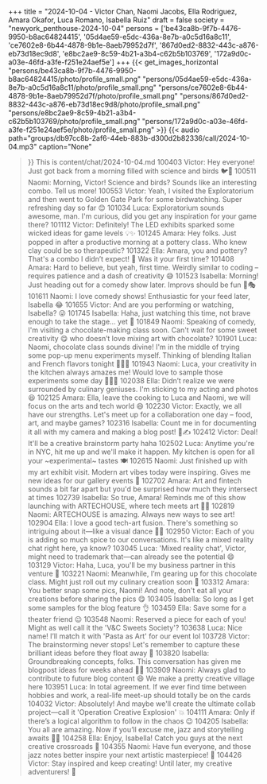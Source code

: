 +++
title = "2024-10-04 - Victor Chan, Naomi Jacobs, Ella Rodriguez, Amara Okafor, Luca Romano, Isabella Ruiz"
draft = false
society = "newyork_penthouse-2024-10-04"
persons = ['be43ca8b-9f7b-4476-9950-b8ac64824415', '05d4ae59-e5dc-436a-8e7b-a0c5d16a8c11', 'ce7602e8-6b44-4878-9b1e-8aeb79952d7f', '867d0ed2-8832-443c-a876-eb73d18ec9d8', 'e8bc2ae9-8c59-4b21-a3b4-c62b5b103769', '172a9d0c-a03e-46fd-a3fe-f251e24aef5e']
+++
{{< get_images_horizontal "persons/be43ca8b-9f7b-4476-9950-b8ac64824415/photo/profile_small.png" "persons/05d4ae59-e5dc-436a-8e7b-a0c5d16a8c11/photo/profile_small.png" "persons/ce7602e8-6b44-4878-9b1e-8aeb79952d7f/photo/profile_small.png" "persons/867d0ed2-8832-443c-a876-eb73d18ec9d8/photo/profile_small.png" "persons/e8bc2ae9-8c59-4b21-a3b4-c62b5b103769/photo/profile_small.png" "persons/172a9d0c-a03e-46fd-a3fe-f251e24aef5e/photo/profile_small.png" >}}
{{< audio
    path="groups/db97cc8b-2af6-44eb-883b-d300d2b82336/call/2024-10-04.mp3" 
    caption="None"
>}}
This is content/chat/2024-10-04.md
100403 Victor: Hey everyone! Just got back from a morning filled with science and birds 🐦🔬
100511 Naomi: Morning, Victor! Science and birds? Sounds like an interesting combo. Tell us more!
100553 Victor: Yeah, I visited the Exploratorium and then went to Golden Gate Park for some birdwatching. Super refreshing day so far 😊
101034 Luca: Exploratorium sounds awesome, man. I'm curious, did you get any inspiration for your game there?
101112 Victor: Definitely! The LED exhibits sparked some wicked ideas for game levels 💡✨
101245 Amara: Hey folks. Just popped in after a productive morning at a pottery class. Who knew clay could be so therapeutic?
101322 Ella: Amara, you and pottery? That's a combo I didn’t expect! 🎨 Was it your first time?
101408 Amara: Hard to believe, but yeah, first time. Weirdly similar to coding – requires patience and a dash of creativity 😅
101523 Isabella: Morning! Just heading out for a comedy show later. Improvs should be fun 🎤🎭
101611 Naomi: I love comedy shows! Enthusiastic for your feed later, Isabella 😂
101655 Victor: And are you performing or watching, Isabella? 😜
101745 Isabella: Haha, just watching this time, not brave enough to take the stage... yet 🤞
101849 Naomi: Speaking of comedy, I'm visiting a chocolate-making class soon. Can't wait for some sweet creativity 😋 who doesn’t love mixing art with chocolate?
101901 Luca: Naomi, chocolate class sounds divine! I'm in the middle of trying some pop-up menu experiments myself. Thinking of blending Italian and French flavors tonight 🍷🇫🇷
101943 Naomi: Luca, your creativity in the kitchen always amazes me! Would love to sample those experiments some day 👨‍🍳✨
102038 Ella: Didn’t realize we were surrounded by culinary geniuses. I'm sticking to my acting and photos 😆
102125 Amara: Ella, leave the cooking to Luca and Naomi, we will focus on the arts and tech world 😄
102230 Victor: Exactly, we all have our strengths. Let's meet up for a collaboration one day – food, art, and maybe games?
102316 Isabella: Count me in for documenting it all with my camera and making a blog post! 📸✍️
102412 Victor: Deal! It'll be a creative brainstorm party haha
102502 Luca: Anytime you're in NYC, hit me up and we'll make it happen. My kitchen is open for all your ~experimental~ tastes 🍽️
102615 Naomi: Just finished up with my art exhibit visit. Modern art vibes today were inspiring. Gives me new ideas for our gallery events 🤩
102702 Amara: Art and fintech sounds a bit far apart but you'd be surprised how much they intersect at times
102739 Isabella: So true, Amara! Reminds me of this show launching with ARTECHOUSE, where tech meets art 👾🎨
102819 Naomi: ARTECHOUSE is amazing. Always new ways to see art! 
102904 Ella: I love a good tech-art fusion. There's something so intriguing about it—like a visual dance 👯‍♂️
102950 Victor: Each of you is adding so much spice to our conversations. It's like a mixed reality chat right here, ya know?
103045 Luca: 'Mixed reality chat', Victor, might need to trademark that—can already see the potential 😄
103129 Victor: Haha, Luca, you'll be my business partner in this venture 🤝
103221 Naomi: Meanwhile, I’m gearing up for this chocolate class. Might just roll out my culinary creation soon 🍫 
103312 Amara: You better snap some pics, Naomi! And note, don't eat all your creations before sharing the pics 😋
103405 Isabella: So long as I get some samples for the blog feature 👌
103459 Ella: Save some for a theater friend 😉
103548 Naomi: Reserved a piece for each of you! Might as well call it the 'V&C Sweets Society'?
103638 Luca: Nice name! I’ll match it with 'Pasta as Art' for our event lol
103728 Victor: The brainstorming never stops! Let's remember to capture these brilliant ideas before they float away 🎈
103820 Isabella: Groundbreaking concepts, folks. This conversation has given me blogpost ideas for weeks ahead 📖🔥
103909 Naomi: Always glad to contribute to future blog content 😄 We make a pretty creative village here
103951 Luca: In total agreement. If we ever find time between hobbies and work, a real-life meet-up should totally be on the cards
104032 Victor: Absolutely! And maybe we'll create the ultimate collab project—call it 'Operation Creative Explosion' 💥
104111 Amara: Only if there’s a logical algorithm to follow in the chaos 😉
104205 Isabella: You all are amazing. Now if you’ll excuse me, jazz and storytelling awaits 🎵💃
104258 Ella: Enjoy, Isabella! Catch you guys at the next creative crossroads 🌟
104355 Naomi: Have fun everyone, and those jazz notes better inspire your next artistic masterpiece! 🎼
104426 Victor: Stay inspired and keep creating! Until later, my creative adventurers! 👾

